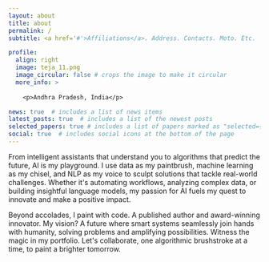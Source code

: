 ```yaml
---
layout: about
title: about
permalink: /
subtitle: <a href='#'>Affiliations</a>. Address. Contacts. Moto. Etc.

profile:
  align: right
  image: teja_11.png
  image_circular: false # crops the image to make it circular
  more_info: >
    
    <p>Andhra Pradesh, India</p>

news: true  # includes a list of news items
latest_posts: true  # includes a list of the newest posts
selected_papers: true # includes a list of papers marked as "selected={true}"
social: true  # includes social icons at the bottom of the page
---
```


From intelligent assistants that understand you to algorithms that predict the future, AI is my playground. I use data as my paintbrush, machine learning as my chisel, and NLP as my voice to sculpt solutions that tackle real-world challenges. Whether it's automating workflows, analyzing complex data, or building insightful language models, my passion for AI fuels my quest to innovate and make a positive impact.

<!-- My expertise transcends mere AI know-how. As Vice President of Blockchain Innovation at AIW Works, I played a pivotal role in weaving AI and blockchain into a tapestry of hyper-automation. Witnessing their synergistic dance, I became a fervent believer in their combined potential. Imagine workflows gliding on intelligent tracks, fueled by transparent data streams, revealing insights like hidden treasures. This unique blend of technical prowess and leadership fuels my passion for architecting groundbreaking solutions that revolutionize industries and unleash the hidden potential of businesses. -->

Beyond accolades, I paint with code. A published author and award-winning innovator. My vision? A future where smart systems seamlessly join hands with humanity, solving problems and amplifying possibilities. Witness the magic in my portfolio. Let's collaborate, one algorithmic brushstroke at a time, to paint a brighter tomorrow.